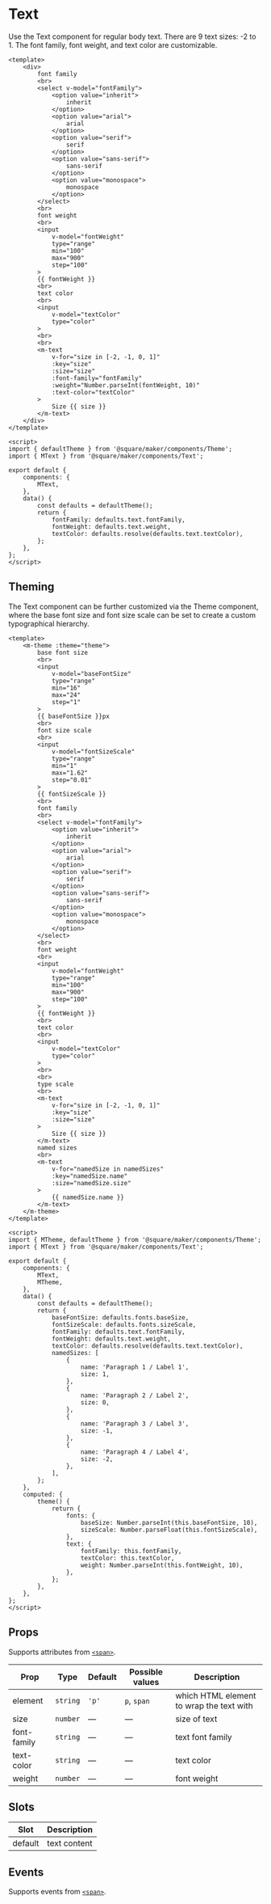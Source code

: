 # Text

Use the Text component for regular body text. There are 9 text sizes: -2 to 1. The font family, font weight, and text color are customizable.

```vue
<template>
	<div>
		font family
		<br>
		<select v-model="fontFamily">
			<option value="inherit">
				inherit
			</option>
			<option value="arial">
				arial
			</option>
			<option value="serif">
				serif
			</option>
			<option value="sans-serif">
				sans-serif
			</option>
			<option value="monospace">
				monospace
			</option>
		</select>
		<br>
		font weight
		<br>
		<input
			v-model="fontWeight"
			type="range"
			min="100"
			max="900"
			step="100"
		>
		{{ fontWeight }}
		<br>
		text color
		<br>
		<input
			v-model="textColor"
			type="color"
		>
		<br>
		<br>
		<m-text
			v-for="size in [-2, -1, 0, 1]"
			:key="size"
			:size="size"
			:font-family="fontFamily"
			:weight="Number.parseInt(fontWeight, 10)"
			:text-color="textColor"
		>
			Size {{ size }}
		</m-text>
	</div>
</template>

<script>
import { defaultTheme } from '@square/maker/components/Theme';
import { MText } from '@square/maker/components/Text';

export default {
	components: {
		MText,
	},
	data() {
		const defaults = defaultTheme();
		return {
			fontFamily: defaults.text.fontFamily,
			fontWeight: defaults.text.weight,
			textColor: defaults.resolve(defaults.text.textColor),
		};
	},
};
</script>
```

## Theming

The Text component can be further customized via the Theme component, where the base font size and font size scale can be set to create a custom typographical hierarchy.

```vue
<template>
	<m-theme :theme="theme">
		base font size
		<br>
		<input
			v-model="baseFontSize"
			type="range"
			min="16"
			max="24"
			step="1"
		>
		{{ baseFontSize }}px
		<br>
		font size scale
		<br>
		<input
			v-model="fontSizeScale"
			type="range"
			min="1"
			max="1.62"
			step="0.01"
		>
		{{ fontSizeScale }}
		<br>
		font family
		<br>
		<select v-model="fontFamily">
			<option value="inherit">
				inherit
			</option>
			<option value="arial">
				arial
			</option>
			<option value="serif">
				serif
			</option>
			<option value="sans-serif">
				sans-serif
			</option>
			<option value="monospace">
				monospace
			</option>
		</select>
		<br>
		font weight
		<br>
		<input
			v-model="fontWeight"
			type="range"
			min="100"
			max="900"
			step="100"
		>
		{{ fontWeight }}
		<br>
		text color
		<br>
		<input
			v-model="textColor"
			type="color"
		>
		<br>
		<br>
		type scale
		<br>
		<m-text
			v-for="size in [-2, -1, 0, 1]"
			:key="size"
			:size="size"
		>
			Size {{ size }}
		</m-text>
		named sizes
		<br>
		<m-text
			v-for="namedSize in namedSizes"
			:key="namedSize.name"
			:size="namedSize.size"
		>
			{{ namedSize.name }}
		</m-text>
	</m-theme>
</template>

<script>
import { MTheme, defaultTheme } from '@square/maker/components/Theme';
import { MText } from '@square/maker/components/Text';

export default {
	components: {
		MText,
		MTheme,
	},
	data() {
		const defaults = defaultTheme();
		return {
			baseFontSize: defaults.fonts.baseSize,
			fontSizeScale: defaults.fonts.sizeScale,
			fontFamily: defaults.text.fontFamily,
			fontWeight: defaults.text.weight,
			textColor: defaults.resolve(defaults.text.textColor),
			namedSizes: [
				{
					name: 'Paragraph 1 / Label 1',
					size: 1,
				},
				{
					name: 'Paragraph 2 / Label 2',
					size: 0,
				},
				{
					name: 'Paragraph 3 / Label 3',
					size: -1,
				},
				{
					name: 'Paragraph 4 / Label 4',
					size: -2,
				},
			],
		};
	},
	computed: {
		theme() {
			return {
				fonts: {
					baseSize: Number.parseInt(this.baseFontSize, 10),
					sizeScale: Number.parseFloat(this.fontSizeScale),
				},
				text: {
					fontFamily: this.fontFamily,
					textColor: this.textColor,
					weight: Number.parseInt(this.fontWeight, 10),
				},
			};
		},
	},
};
</script>
```



<!-- api-tables:start -->
## Props

Supports attributes from [`<span>`](https://developer.mozilla.org/en-US/docs/Web/HTML/Element/span).

| Prop        | Type     | Default | Possible values | Description                              |
| ----------- | -------- | ------- | --------------- | ---------------------------------------- |
| element     | `string` | `'p'`   | `p`, `span`     | which HTML element to wrap the text with |
| size        | `number` | —       | —               | size of text                             |
| font-family | `string` | —       | —               | text font family                         |
| text-color  | `string` | —       | —               | text color                               |
| weight      | `number` | —       | —               | font weight                              |


## Slots

| Slot    | Description  |
| ------- | ------------ |
| default | text content |


## Events

Supports events from [`<span>`](https://developer.mozilla.org/en-US/docs/Web/HTML/Element/span).
<!-- api-tables:end -->
